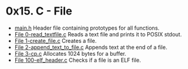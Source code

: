 # 0x15. C - File
- [main.h](https://github.com/AhmedAbdElFatahMohamed/alx-low_level_programming/blob/main/0x15-file_io/main.h) Header file containing prototypes for all functions.
- [File 0-read_textfile.c](https://github.com/AhmedAbdElFatahMohamed/alx-low_level_programming/blob/main/0x15-file_io/0-read_textfile.c) Reads a text file and prints it to POSIX stdout.
- [File 1-create_file.c](https://github.com/AhmedAbdElFatahMohamed/alx-low_level_programming/blob/main/0x15-file_io/1-create_file.c) Creates a file.
- [File 2-append_text_to_file.c](https://github.com/AhmedAbdElFatahMohamed/alx-low_level_programming/blob/main/0x15-file_io/2-append_text_to_file.c) Appends text at the end of a file.
- [File 3-cp.c](https://github.com/AhmedAbdElFatahMohamed/alx-low_level_programming/blob/main/0x15-file_io/3-cp.c) Allocates 1024 bytes for a buffer.
- [File 100-elf_header.c](https://github.com/AhmedAbdElFatahMohamed/alx-low_level_programming/blob/main/0x15-file_io/100-elf_header.c) Checks if a file is an ELF file.
